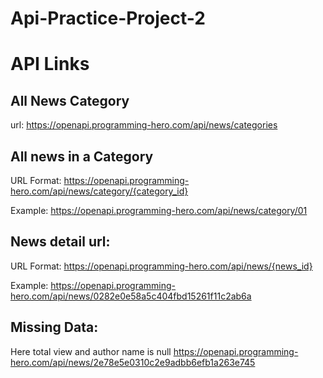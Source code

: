 # Api-Practice-Project-2

# API Links
## All News Category
url: https://openapi.programming-hero.com/api/news/categories

## All news in a Category
URL Format: https://openapi.programming-hero.com/api/news/category/{category_id}

Example: https://openapi.programming-hero.com/api/news/category/01

## News detail url:
URL Format: https://openapi.programming-hero.com/api/news/{news_id}

Example: https://openapi.programming-hero.com/api/news/0282e0e58a5c404fbd15261f11c2ab6a

## Missing Data:
Here total view and author name is null https://openapi.programming-hero.com/api/news/2e78e5e0310c2e9adbb6efb1a263e745
